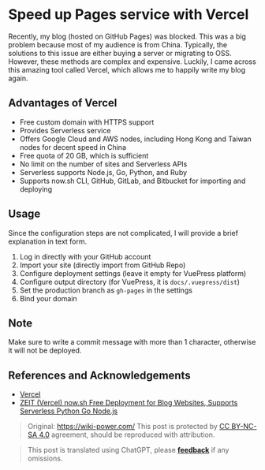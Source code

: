# Speed up Pages service with Vercel

Recently, my blog (hosted on GitHub Pages) was blocked. This was a big problem because most of my audience is from China. Typically, the solutions to this issue are either buying a server or migrating to OSS. However, these methods are complex and expensive. Luckily, I came across this amazing tool called Vercel, which allows me to happily write my blog again.

## Advantages of Vercel

- Free custom domain with HTTPS support
- Provides Serverless service
- Offers Google Cloud and AWS nodes, including Hong Kong and Taiwan nodes for decent speed in China
- Free quota of 20 GB, which is sufficient
- No limit on the number of sites and Serverless APIs
- Serverless supports Node.js, Go, Python, and Ruby
- Supports now.sh CLI, GitHub, GitLab, and Bitbucket for importing and deploying

## Usage

Since the configuration steps are not complicated, I will provide a brief explanation in text form.

1. Log in directly with your GitHub account
2. Import your site (directly import from GitHub Repo)
3. Configure deployment settings (leave it empty for VuePress platform)
4. Configure output directory (for VuePress, it is `docs/.vuepress/dist`)
5. Set the production branch as `gh-pages` in the settings
6. Bind your domain

## Note

Make sure to write a commit message with more than 1 character, otherwise it will not be deployed.

## References and Acknowledgements

- [Vercel](https://vercel.com/)
- [ZEIT (Vercel) now.sh Free Deployment for Blog Websites, Supports Serverless Python Go Node.js](https://wivwiv.com/post/zeit-use-guide/)

> Original: <https://wiki-power.com/>
> This post is protected by [CC BY-NC-SA 4.0](https://creativecommons.org/licenses/by/4.0/deed.en) agreement, should be reproduced with attribution.

> This post is translated using ChatGPT, please [**feedback**](https://github.com/linyuxuanlin/Wiki_MkDocs/issues/new) if any omissions.